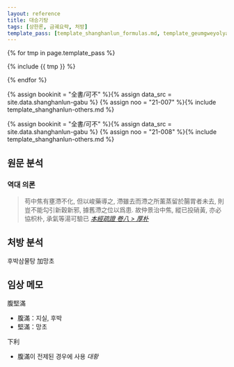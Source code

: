 ```yaml
---
layout: reference
title: 대승기탕
tags: [상한론, 금궤요략, 처방]
template_pass: [template_shanghanlun_formulas.md, template_geumgweyolyag_formulas.md, template_etc_formulas.md]
---
```


{% for tmp in page.template_pass %}

{% include {{ tmp }} %}

{% endfor %}



{% assign bookinit = "全書/可不" %}{% assign data_src = site.data.shanghanlun-gabu %}
{% assign noo = "21-007" %}{% include template_shanghanlun-others.md %}

{% assign bookinit = "全書/可不" %}{% assign data_src = site.data.shanghanlun-gabu %}
{% assign noo = "21-008" %}{% include template_shanghanlun-others.md %}


## 원문 분석

### 역대 의론


> 苟中焦有壅滯不化, 但以峻藥導之, 滯雖去而滯之所薰蒸留於腸胃者未去, 則豈不能勾引新穀新邪, 據舊滯之位以爲患. 故仲景治中焦, 縱已投硝黃, 亦必協枳朴, 承氣等湯可驗已 _[本經疏證 卷八 > 厚朴](https://mediclassics.kr/books/154/volume/8#content_91)_


## 처방 분석

후박삼물탕 加망초

## 임상 메모

腹堅滿
* 腹滿：지실, 후박
* 堅滿：망초

下利
* 腹滿이 전제된 경우에 사용 _대황_
